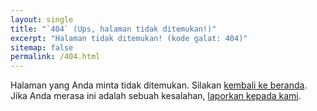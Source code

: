 ```yaml
---
layout: single
title: "`404` (Ups, halaman tidak ditemukan!)"
excerpt: "Halaman tidak ditemukan! (kode galat: 404)"
sitemap: false
permalink: /404.html
---
```


Halaman yang Anda minta tidak ditemukan. Silakan [kembali ke beranda](/). Jika Anda merasa ini adalah sebuah kesalahan, [laporkan kepada kami](https://github.com/qauland/qauland.github.io/issues).
